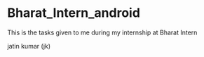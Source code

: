 # Bharat_Intern_android
This is the tasks given to me during my internship at Bharat Intern 

jatin kumar (jk)
